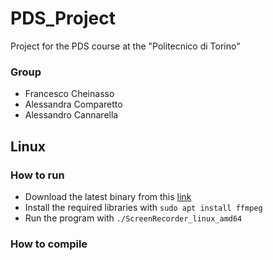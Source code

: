 # PDS_Project
Project for the PDS course at the "Politecnico di Torino"

### Group

- Francesco Cheinasso
- Alessandra Comparetto
- Alessandro Cannarella



## Linux

### How to run

- Download the latest binary from this [link](https://github.com/cheina97/PDS_Project/releases/latest/download/ScreenRecorder_linux_amd64)
- Install the required libraries with `sudo apt install ffmpeg`
- Run the program with `./ScreenRecorder_linux_amd64`



### How to compile
